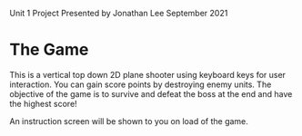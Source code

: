 Unit 1 Project
Presented by Jonathan Lee
September 2021

# The Game
This is a vertical top down 2D plane shooter using keyboard keys for user interaction.
You can gain score points by destroying enemy units.
The objective of the game is to survive and defeat the boss at the end and have the highest score!

An instruction screen will be shown to you on load of the game.
